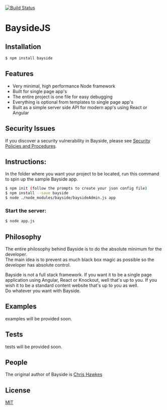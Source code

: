 [![Build Status](https://travis-ci.org/chawk/bayside.svg?branch=master)](https://travis-ci.org/chawk/bayside)

# BaysideJS

## Installation

```bash
$ npm install bayside
```

## Features

  * Very minimal, high performance Node framework
  * Built for single page app's
  * The entire project is one file for easy debugging
  * Everything is optional from templates to single page app's
  * Built as a simple server side API for modern app's using React or Angular
  
## Security Issues

  If you discover a security vulnerability in Bayside, please see [Security Policies and Procedures](Security.md).

## Instructions:

  In the folder where you want your project to be located, run this command to spin up the sample Bayside app.

```bash
$ npm init (follow the prompts to create your json config file)
$ npm install --save bayside
$ node ./node_modules/bayside/baysideAdmin.js app
```

### Start the server:

```bash
$ node app.js
```

## Philosophy

  The entire philosophy behind Bayside is to do the absolute minimum for the developer.  
  The main idea is to prevent as much black box magic as possible so the developer has 
  absolute control. 

  Bayside is not a full stack framework.   If you want it to be a single page 
  application using Angular, React or Knockout, well that's up to you.  If 
  you wish it to be a standard content website that's up to you as well.   
  Do whatever you want with Bayside.
  
## Examples

  examples will be provided soon.
  
## Tests

  tests will be provided soon.
  
## People

The original author of Bayside is [Chris Hawkes](https://github.com/chawk)

## License

  [MIT](LICENSE)

